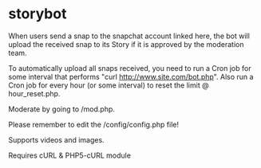 storybot
========
When users send a snap to the snapchat account linked here, the bot will upload the received snap to its Story if it is approved by the moderation team.

To automatically upload all snaps received, you need to run a Cron job for some interval that performs "curl http://www.site.com/bot.php". Also run a Cron job for every hour (or some interval) to reset the limit @ hour_reset.php.

Moderate by going to /mod.php.

Please remember to edit the /config/config.php file!

Supports videos and images.

Requires cURL & PHP5-cURL module
